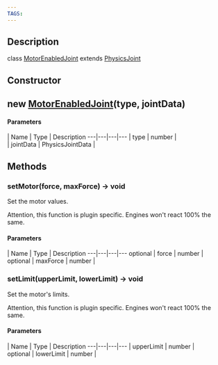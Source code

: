 ```yaml
---
TAGS:
---
```

## Description

class [MotorEnabledJoint](/classes/3.0/MotorEnabledJoint) extends [PhysicsJoint](/classes/3.0/PhysicsJoint)



## Constructor

## new [MotorEnabledJoint](/classes/3.0/MotorEnabledJoint)(type, jointData)



#### Parameters
 | Name | Type | Description
---|---|---|---
 | type | number |   
 | jointData | PhysicsJointData |   
## Methods

### setMotor(force, maxForce) &rarr; void

Set the motor values.

Attention, this function is plugin specific. Engines won't react 100% the same.

#### Parameters
 | Name | Type | Description
---|---|---|---
optional | force | number |   
optional | maxForce | number |   
### setLimit(upperLimit, lowerLimit) &rarr; void

Set the motor's limits.

Attention, this function is plugin specific. Engines won't react 100% the same.

#### Parameters
 | Name | Type | Description
---|---|---|---
 | upperLimit | number |   
optional | lowerLimit | number |   
